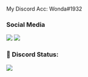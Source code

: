 <p align="left"></p>
My Discord Acc: Wonda#1932


<h3>Social Media</h3>
<p align="left">
  <a href="https://discord.com/users/290414479865413632" target"blank_"><img src="https://img.shields.io/badge/discord%20-7289DA.svg?&style=for-the-badge&logo=discord&logoColor=white"></a>
  <a href="https://github.com/wondaxdd" target"blank_"><img src="https://img.shields.io/badge/GitHub%20-191717.svg?&style=for-the-badge&logo=github&logoColor=white"></a>
</p>




</p>
<h3 align="left">🌊 Discord Status:</h3>
<p align="left">
<img src="https://lanyard-profile-readme.vercel.app/api/290414479865413632" width="%100" height"150px" />
     </p>
